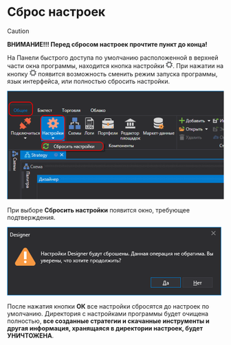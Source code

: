 # Сброс настроек

> [!CAUTION]
> **ВНИМАНИЕ\!\!\! Перед сбросом настроек прочтите пункт до конца\!**

На Панели быстрого доступа по умолчанию расположенной в верхней части окна программы, находится кнопка настройки ![Designer The quick access toolbar 02](../../../images/designer_quick_access_toolbar_02.png). При нажатии на кнопку ![Designer The quick access toolbar 02](../../../images/designer_quick_access_toolbar_02.png) появится возможность сменить режим запуска программы, язык интерфейса, или полностью сбросить настройки.

![Designer Reset language settings 00](../../../images/designer_reset_language_settings_00.png)

При выборе **Сбросить настройки** появится окно, требующее подтверждения.

![Designer Reset language settings 01](../../../images/designer_reset_language_settings_01.png)

После нажатия кнопки **ОК** все настройки сбросятся до настроек по умолчанию. Директория с настройками программы будет очищена полностью, **все созданные стратегии и скачанные инструменты и другая информация, хранящаяся в директории настроек, будет УНИЧТОЖЕНА**.
